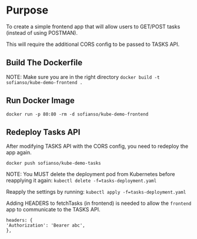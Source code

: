 # Purpose
To create a simple frontend app that will allow users to GET/POST tasks (instead of using POSTMAN).

This will require the additional CORS config to be passed to TASKS API.

## Build The Dockerfile
NOTE: Make sure you are in the right directory
`docker build -t sofianso/kube-demo-frontend .`

## Run Docker Image
`docker run -p 80:80 -rm -d sofianso/kube-demo-frontend`

## Redeploy Tasks API
After modifying TASKS API with the CORS config, you need to redeploy the app again.

`docker push sofianso/kube-demo-tasks`

NOTE: You MUST delete the deployment pod from Kubernetes before reapplying it again:
`kubectl delete -f=tasks-deployment.yaml`

Reapply the settings by running:
`kubectl apply -f=tasks-deployment.yaml`

Adding HEADERS to fetchTasks (in frontend) is needed to allow the `frontend` app to communicate to the TASKS API.
```
headers: {
'Authorization': 'Bearer abc',
},
```